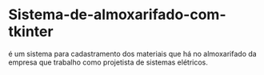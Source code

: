 # Sistema-de-almoxarifado-com-tkinter
é um sistema para cadastramento dos materiais que há no almoxarifado da empresa que trabalho como projetista de sistemas elétricos.
